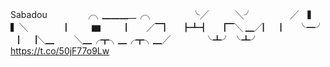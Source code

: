 Sabadou
　　　　╭╮▁▁▁__╭╮
　　　　╰╱　　　╲╯
　　　　╱　▍　　▍╲
　　　　▏　　▆　　▕
　　╱▔▏　┣┻┫　▕▔╲
▁╱▏　▏　╰━╯　▕　▕╲▁
　　╲▁╭┳╮▁╭┳╮▁╱
　 　　 ╰┻╯   ╰┻╯
https://t.co/50jF77o9Lw